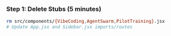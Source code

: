 ### Step 1: Delete Stubs (5 minutes)

```bash
rm src/components/{VibeCoding,AgentSwarm,PilotTraining}.jsx
# Update App.jsx and Sidebar.jsx imports/routes
```
